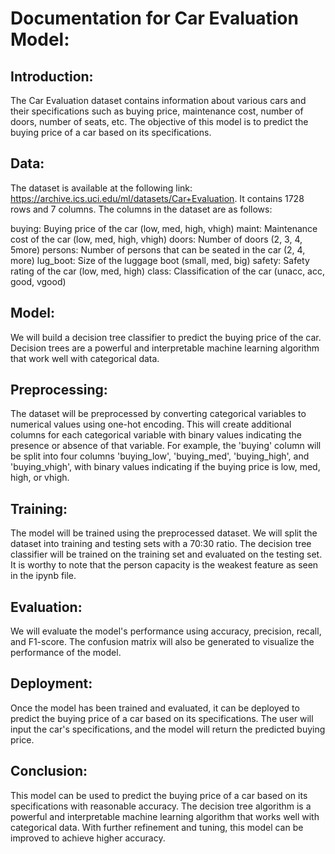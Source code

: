 # Documentation for Car Evaluation Model:

## Introduction:
The Car Evaluation dataset contains information about various cars and their specifications such as buying price, maintenance cost, number of doors, number of seats, etc. The objective of this model is to predict the buying price of a car based on its specifications.

## Data:
The dataset is available at the following link: https://archive.ics.uci.edu/ml/datasets/Car+Evaluation. It contains 1728 rows and 7 columns. The columns in the dataset are as follows:

buying: Buying price of the car (low, med, high, vhigh)
maint: Maintenance cost of the car (low, med, high, vhigh)
doors: Number of doors (2, 3, 4, 5more)
persons: Number of persons that can be seated in the car (2, 4, more)
lug_boot: Size of the luggage boot (small, med, big)
safety: Safety rating of the car (low, med, high)
class: Classification of the car (unacc, acc, good, vgood)

## Model:
We will build a decision tree classifier to predict the buying price of the car. Decision trees are a powerful and interpretable machine learning algorithm that work well with categorical data.

## Preprocessing:
The dataset will be preprocessed by converting categorical variables to numerical values using one-hot encoding. This will create additional columns for each categorical variable with binary values indicating the presence or absence of that variable. For example, the 'buying' column will be split into four columns 'buying_low', 'buying_med', 'buying_high', and 'buying_vhigh', with binary values indicating if the buying price is low, med, high, or vhigh.

## Training:
The model will be trained using the preprocessed dataset. We will split the dataset into training and testing sets with a 70:30 ratio. The decision tree classifier will be trained on the training set and evaluated on the testing set. It is worthy to note that the person capacity is the weakest feature as seen in the ipynb file.

## Evaluation:
We will evaluate the model's performance using accuracy, precision, recall, and F1-score. The confusion matrix will also be generated to visualize the performance of the model.

## Deployment:
Once the model has been trained and evaluated, it can be deployed to predict the buying price of a car based on its specifications. The user will input the car's specifications, and the model will return the predicted buying price.

## Conclusion:
This model can be used to predict the buying price of a car based on its specifications with reasonable accuracy. The decision tree algorithm is a powerful and interpretable machine learning algorithm that works well with categorical data. With further refinement and tuning, this model can be improved to achieve higher accuracy.
